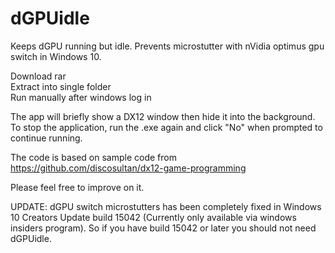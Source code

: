 # dGPUidle
Keeps dGPU running but idle. Prevents microstutter with nVidia optimus gpu switch in Windows 10.

Download rar  
Extract into single folder  
Run manually after windows log in

The app will briefly show a DX12 window then hide it into the background. To stop the application, run the .exe again and click "No" when prompted to continue running.

The code is based on sample code from https://github.com/discosultan/dx12-game-programming

Please feel free to improve on it.

UPDATE: dGPU switch microstutters has been completely fixed in Windows 10 Creators Update build 15042 (Currently only available via windows insiders program). So if you have build 15042 or later you should not need dGPUidle.
